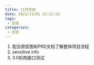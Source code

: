 ```yaml
---
title: 11月总结
date: 2022/11/01 22:11:23
tags: 
 - 总结
categories: 
 - 总结
---
```




1. 配合原型图和PRD文档了解整体项目流程
2. sensitive info
3. 3.0机构接口测试